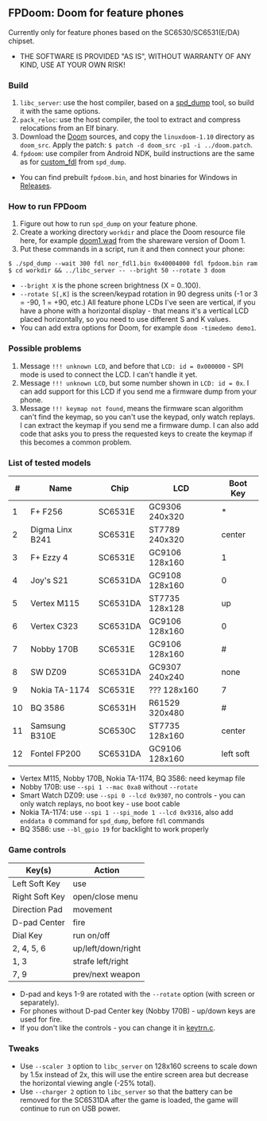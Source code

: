 ## FPDoom: Doom for feature phones

Currently only for feature phones based on the SC6530/SC6531(E/DA) chipset.

* THE SOFTWARE IS PROVIDED "AS IS", WITHOUT WARRANTY OF ANY KIND, USE AT YOUR OWN RISK!

### Build

1. `libc_server`: use the host compiler, based on a [spd_dump](https://github.com/ilyakurdyukov/spreadtrum_flash) tool, so build it with the same options.
2. `pack_reloc`: use the host compiler, the tool to extract and compress relocations from an Elf binary.
3. Download the [Doom](https://github.com/id-Software/DOOM) sources, and copy the `linuxdoom-1.10` directory as `doom_src`.
Apply the patch: `$ patch -d doom_src -p1 -i ../doom.patch`.
4. `fpdoom`: use compiler from Android NDK, build instructions are the same as for [custom_fdl](https://github.com/ilyakurdyukov/spreadtrum_flash/custom_fdl) from `spd_dump`.

* You can find prebuilt `fpdoom.bin`, and host binaries for Windows in [Releases](https://github.com/ilyakurdyukov/fpdoom/releases).

### How to run FPDoom

1. Figure out how to run `spd_dump` on your feature phone.
2. Create a working directory `workdir` and place the Doom resource file here, for example [doom1.wad](http://distro.ibiblio.org/pub/linux/distributions/slitaz/sources/packages/d/doom1.wad) from the shareware version of Doom 1.
3. Put these commands in a script, run it and then connect your phone:
```
$ ./spd_dump --wait 300 fdl nor_fdl1.bin 0x40004000 fdl fpdoom.bin ram
$ cd workdir && ../libc_server -- --bright 50 --rotate 3 doom
```

* `--bright X` is the phone screen brightness (X = 0..100).
* `--rotate S[,K]` is the screen/keypad rotation in 90 degress units (-1 or 3 = -90, 1 = +90, etc.)
All feature phone LCDs I've seen are vertical, if you have a phone with a horizontal display - that means it's a vertical LCD placed horizontally, so you need to use different S and K values.
* You can add extra options for Doom, for example `doom -timedemo demo1`.

### Possible problems

1. Message `!!! unknown LCD`, and before that `LCD: id = 0x000000` - SPI mode is used to connect the LCD. I can't handle it yet.
2. Message `!!! unknown LCD`, but some number shown in `LCD: id = 0x`. I can add support for this LCD if you send me a firmware dump from your phone.
3. Message `!!! keymap not found`, means the firmware scan algorithm can't find the keymap, so you can't use the keypad, only watch replays. I can extract the keymap if you send me a firmware dump. I can also add code that asks you to press the requested keys to create the keymap if this becomes a common problem.

### List of tested models

|  # | Name              |   Chip   |      LCD       | Boot Key   |
|----|-------------------|----------|----------------|------------|
|  1 | F+ F256           | SC6531E  | GC9306 240x320 | *          |
|  2 | Digma Linx B241   | SC6531E  | ST7789 240x320 | center     |
|  3 | F+ Ezzy 4         | SC6531E  | GC9106 128x160 | 1          |
|  4 | Joy's S21         | SC6531DA | GC9108 128x160 | 0          |
|  5 | Vertex M115       | SC6531DA | ST7735 128x128 | up         |
|  6 | Vertex С323       | SC6531DA | GC9106 128x160 | 0          |
|  7 | Nobby 170B        | SC6531E  | GC9106 128x160 | #          |
|  8 | SW DZ09           | SC6531DA | GC9307 240x240 | none       |
|  9 | Nokia TA-1174     | SC6531E  | ???    128x160 | 7          |
| 10 | BQ 3586           | SC6531H  | R61529 320x480 | #          |
| 11 | Samsung B310E     | SC6530C  | ST7735 128x160 | center     |
| 12 | Fontel FP200      | SC6531DA | GC9106 128x160 | left soft  |

* Vertex M115, Nobby 170B, Nokia TA-1174, BQ 3586: need keymap file
* Nobby 170B: use `--spi 1 --mac 0xa8` without `--rotate`
* Smart Watch DZ09: use `--spi 0 --lcd 0x9307`, no controls - you can only watch replays, no boot key - use boot cable
* Nokia TA-1174: use `--spi 1 --spi_mode 1 --lcd 0x9316`, also add `enddata 0` command for `spd_dump`, before `fdl` commands
* BQ 3586: use `--bl_gpio 19` for backlight to work properly

### Game controls

| Key(s)         | Action             |
|----------------|--------------------|
| Left Soft Key  | use                |
| Right Soft Key | open/close menu    |
| Direction Pad  | movement           |
| D-pad Center   | fire               |
| Dial Key       | run on/off         |
| 2, 4, 5, 6     | up/left/down/right |
| 1, 3           | strafe left/right  |
| 7, 9           | prev/next weapon   |

* D-pad and keys 1-9 are rotated with the `--rotate` option (with screen or separately).
* For phones without D-pad Center key (Nobby 170B) - up/down keys are used for fire.
* If you don't like the controls - you can change it in [keytrn.c](fpdoom/keytrn.c).

### Tweaks

* Use `--scaler 3` option to `libc_server` on 128x160 screens to scale down by 1.5x instead of 2x, this will use the entire screen area but decrease the horizontal viewing angle (-25% total).
* Use `--charger 2` option to `libc_server` so that the battery can be removed for the SC6531DA after the game is loaded, the game will continue to run on USB power.


